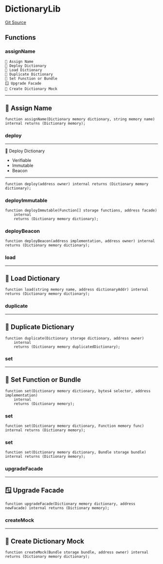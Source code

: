 # DictionaryLib
[Git Source](https://github.com/metacontract/mc/blob/df7a49283d8212c99bebd64a186325e91d34c075/resources/devkit/api-reference/core/Dictionary.sol)


## Functions
### assignName

~~~~~~~~~~~~~~~~~~~~~~~~~~~~~~~~~~~~~~~~~~
📛 Assign Name
🚀 Deploy Dictionary
📩 Load Dictionary
🔂 Duplicate Dictionary
🧩 Set Function or Bundle
🪟 Upgrade Facade
🤖 Create Dictionary Mock
~~~~~~~~~~~~~~~~~~~~~~~~~~~~~~~~~~~~~~~~~~~~
--------------------
📛 Assign Name
----------------------


```solidity
function assignName(Dictionary memory dictionary, string memory name) internal returns (Dictionary memory);
```

### deploy

-------------------------
🚀 Deploy Dictionary
- Verifiable
- Immutable
- Beacon
---------------------------


```solidity
function deploy(address owner) internal returns (Dictionary memory dictionary);
```

### deployImmutable


```solidity
function deployImmutable(Function[] storage functions, address facade)
    internal
    returns (Dictionary memory dictionary);
```

### deployBeacon


```solidity
function deployBeacon(address implementation, address owner) internal returns (Dictionary memory dictionary);
```

### load

-----------------------
📩 Load Dictionary
-------------------------


```solidity
function load(string memory name, address dictionaryAddr) internal returns (Dictionary memory dictionary);
```

### duplicate

----------------------------
🔂 Duplicate Dictionary
------------------------------


```solidity
function duplicate(Dictionary storage dictionary, address owner)
    internal
    returns (Dictionary memory duplicatedDictionary);
```

### set

-----------------------------
🧩 Set Function or Bundle
-------------------------------


```solidity
function set(Dictionary memory dictionary, bytes4 selector, address implementation)
    internal
    returns (Dictionary memory);
```

### set


```solidity
function set(Dictionary memory dictionary, Function memory func) internal returns (Dictionary memory);
```

### set


```solidity
function set(Dictionary memory dictionary, Bundle storage bundle) internal returns (Dictionary memory);
```

### upgradeFacade

----------------------
🪟 Upgrade Facade
------------------------


```solidity
function upgradeFacade(Dictionary memory dictionary, address newFacade) internal returns (Dictionary memory);
```

### createMock

------------------------------
🤖 Create Dictionary Mock
--------------------------------


```solidity
function createMock(Bundle storage bundle, address owner) internal returns (Dictionary memory dictionary);
```

